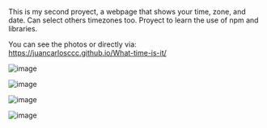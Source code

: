 This is my second proyect, a webpage that shows your time, zone, and date. Can select others timezones too. Proyect to learn the use of npm and libraries.

You can see the photos or directly via: https://juancarlosccc.github.io/What-time-is-it/


![image](https://github.com/user-attachments/assets/dcbcde65-d490-48ea-840f-40d5254344c4)


![image](https://github.com/user-attachments/assets/fd9d5345-76f5-4307-beb4-f9f849a6783c)


![image](https://github.com/user-attachments/assets/7f41779f-523c-499a-9c06-9a1be12ffea6)


![image](https://github.com/user-attachments/assets/f2a4410c-4069-49ca-ae66-a177e85de516)
